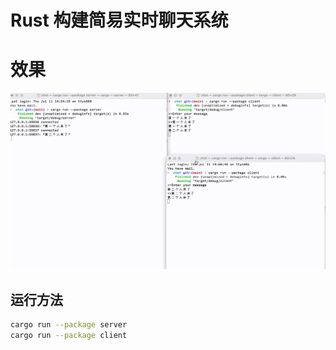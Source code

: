 # Rust 构建简易实时聊天系统

# 效果

![alt text](effect.gif)

## 运行方法

```bash
cargo run --package server
cargo run --package client
```
